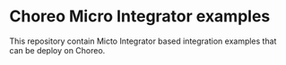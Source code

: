 # Choreo Micro Integrator examples

This repository contain Micto Integrator based integration examples that can be deploy on Choreo.